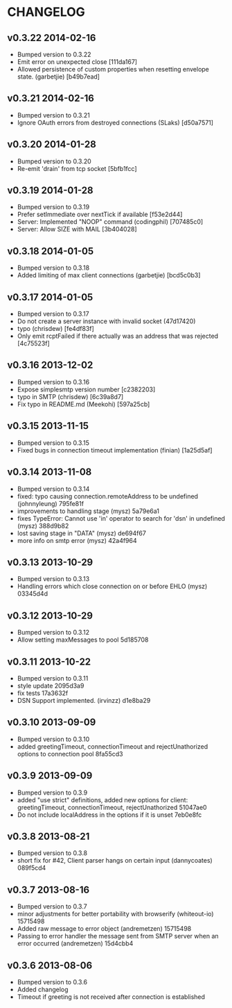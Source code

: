 # CHANGELOG

## v0.3.22 2014-02-16

  * Bumped version to 0.3.22
  * Emit error on unexpected close [111da167]
  * Allowed persistence of custom properties when resetting envelope state. (garbetjie) [b49b7ead]

## v0.3.21 2014-02-16

  * Bumped version to 0.3.21
  * Ignore OAuth errors from destroyed connections (SLaks) [d50a7571]

## v0.3.20 2014-01-28

  * Bumped version to 0.3.20
  * Re-emit 'drain' from tcp socket [5bfb1fcc]

## v0.3.19 2014-01-28

  * Bumped version to 0.3.19
  * Prefer setImmediate over nextTick if available [f53e2d44]
  * Server: Implemented "NOOP" command (codingphil) [707485c0]
  * Server: Allow SIZE with MAIL [3b404028]

## v0.3.18 2014-01-05

  * Bumped version to 0.3.18
  * Added limiting of max client connections (garbetjie) [bcd5c0b3]

## v0.3.17 2014-01-05

  * Bumped version to 0.3.17
  * Do not create a server instance with invalid socket (47d17420)
  * typo (chrisdew) [fe4df83f]
  * Only emit rcptFailed if there actually was an address that was rejected [4c75523f]

## v0.3.16 2013-12-02

  * Bumped version to 0.3.16
  * Expose simplesmtp version number [c2382203]
  * typo in SMTP (chrisdew) [6c39a8d7]
  * Fix typo in README.md (Meekohi) [597a25cb]

## v0.3.15 2013-11-15

  * Bumped version to 0.3.15
  * Fixed bugs in connection timeout implementation (finian) [1a25d5af]

## v0.3.14 2013-11-08

  * Bumped version to 0.3.14
  * fixed: typo causing connection.remoteAddress to be undefined (johnnyleung) 795fe81f
  * improvements to handling stage (mysz) 5a79e6a1
  * fixes TypeError: Cannot use 'in' operator to search for 'dsn' in undefined (mysz) 388d9b82
  * lost saving stage in "DATA" (mysz) de694f67
  * more info on smtp error (mysz) 42a4f964

## v0.3.13 2013-10-29

  * Bumped version to 0.3.13
  * Handling errors which close connection on or before EHLO (mysz) 03345d4d

## v0.3.12 2013-10-29

  * Bumped version to 0.3.12
  * Allow setting maxMessages to pool 5d185708

## v0.3.11 2013-10-22

  * Bumped version to 0.3.11
  * style update 2095d3a9
  * fix tests 17a3632f
  * DSN Support implemented. (irvinzz) d1e8ba29

## v0.3.10 2013-09-09

  * Bumped version to 0.3.10
  * added greetingTimeout, connectionTimeout and rejectUnathorized options to connection pool 8fa55cd3

## v0.3.9 2013-09-09

  * Bumped version to 0.3.9
  * added "use strict" definitions, added new options for client: greetingTimeout, connectionTimeout, rejectUnathorized 51047ae0
  * Do not include localAddress in the options if it is unset 7eb0e8fc

## v0.3.8 2013-08-21

  * Bumped version to 0.3.8
  * short fix for #42, Client parser hangs on certain input (dannycoates) 089f5cd4

## v0.3.7 2013-08-16

  * Bumped version to 0.3.7
  * minor adjustments for better portability with browserify (whiteout-io) 15715498
  * Added raw message to error object (andremetzen) 15715498
  * Passing to error handler the message sent from SMTP server when an error occurred (andremetzen) 15d4cbb4

## v0.3.6 2013-08-06

  * Bumped version to 0.3.6
  * Added changelog
  * Timeout if greeting is not received after connection is established